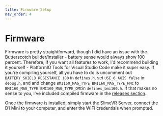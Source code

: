 ```yaml
---
title: Firmware Setup
nav_order: 4
---
```


# Firmware

Firmware is pretty straightforward, though I did have an issue with the Butterscotch builder/installer - battery sense would always show 100 percent. Therefore, if you want all features to work, I'd recommend building it yourself - PlatformIO Tools for Visual Studio Code make it super easy. If you're compiling yourself, all you have to do is uncomment out `BATTERY_SHIELD_RESISTANCE 180` in `defines.h`, set `USE_6_AXIS false` in `debug.h`, and and change `BMI160_MAG_TYPE BMI160_MAG_TYPE_HMC` to `BMI160_MAG_TYPE BMI160_MAG_TYPE_QMC`in `defines_bmi160.h`. If that makes no sense to you, I've included compiled firmware in the [releases section](https://github.com/crazy-hair/roachslimes/releases/). 

Once the firmware is installed, simply start the SlimeVR Server, connect the D1 Mini to your computer, and enter the WIFI credentials when prompted.